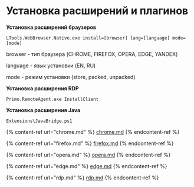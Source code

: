 # Установка расширений и плагинов

**Установка расширений браузеров**

```
LTools.WebBrowser.Native.exe install=[browser] lang=[language] mode=[mode]
```

browser - тип браузера (CHROME, FIREFOX, OPERA, EDGE, YANDEX)

language - язык установки (EN, RU)

mode - режим установки (store, packed, unpacked)



**Установка расширения RDP**

```
Primo.RemoteAgent.exe InstallClient
```



**Установка расширения Java**

```
Extensions\JavaBridge.ps1
```



{% content-ref url="chrome.md" %}
[chrome.md](chrome.md)
{% endcontent-ref %}

{% content-ref url="firefox.md" %}
[firefox.md](firefox.md)
{% endcontent-ref %}

{% content-ref url="opera.md" %}
[opera.md](opera.md)
{% endcontent-ref %}

{% content-ref url="edge.md" %}
[edge.md](edge.md)
{% endcontent-ref %}

{% content-ref url="rdp.md" %}
[rdp.md](rdp.md)
{% endcontent-ref %}

